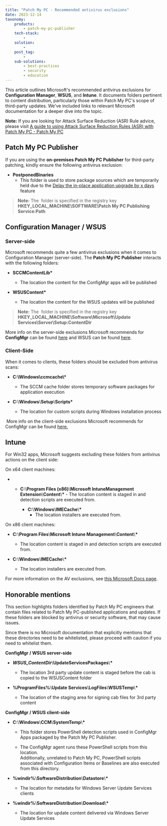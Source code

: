 ```yaml
---
title: "Patch My PC - Recommended antivirus exclusions"
date: 2023-12-14
taxonomy:
    products:
        - patch-my-pc-publisher
    tech-stack:
        - 
    solution:
        - 
    post_tag:
        - 
    sub-solutions:
        - best-practices
        - security
        - education
---
```


This article outlines Microsoft's recommended antivirus exclusions for **Configuration Manager**, **WSUS**, and **Intune**. It documents folders pertinent to content distribution, particularly those within Patch My PC's scope of third-party updates. We've included links to relevant Microsoft documentation for a deeper dive into the topic.

**Note:** If you are looking for Attack Surface Reduction (ASR) Rule advice, please visit [A guide to using Attack Surface Reduction Rules (ASR) with Patch My PC - Patch My PC](https://patchmypc.com/kb/attack-surface-reduction-rules-patch-my-pc-guide/)

## Patch My PC Publisher

If you are using the **on-premises Patch My PC Publisher** for third-party patching, kindly ensure the following antivirus exclusion:

- **PostponedBinaries**
    - This folder is used to store package sources which are temporarily held due to the [Delay the in-place application upgrade by x days](/base-install-update-options-explained#delay-upgrade) feature

> **Note:** The  folder is specified in the registry key **HKEY\_LOCAL\_MACHINE\\SOFTWARE\\Patch My PC Publishing Service:Path**

## Configuration Manager / WSUS

### Server-side

Microsoft recommends quite a few antivirus exclusions when it comes to Configuration Manager (server-side). The **Patch My PC Publisher** interacts with the following folders:

- **SCCMContentLib\***
    - The location the content for the ConfigMgr apps will be published

- **WSUSContent\***
    - The location the content for the WSUS updates will be published

> **Note:** The  folder is specified in the registry key **HKEY\_LOCAL\_MACHINE\\Software\\Microsoft\\Update Services\\Server\\Setup:ContentDir**

More info on the server-side exclusions Microsoft recommends for **ConfigMgr** can be found [here](https://learn.microsoft.com/en-us/troubleshoot/mem/configmgr/endpoint-protection/recommended-antivirus-exclusions) and WSUS can be found [here](https://learn.microsoft.com/en-us/microsoft-365/security/defender-endpoint/configure-server-exclusions-microsoft-defender-antivirus?view=o365-worldwide#windows-server-update-services-exclusions).

### Client-Side

When it comes to clients, these folders should be excluded from antivirus scans:

- **C:\\Windows\\ccmcache\\\***
    - The SCCM cache folder stores temporary software packages for application execution

- **C:**\\**Windows**\\**Setup**\\**Scripts\***
    - The location for custom scripts during Windows installation process

 More info on the client-side exclusions Microsoft recommends for ConfigMgr can be found [here.](https://learn.microsoft.com/en-us/troubleshoot/mem/configmgr/endpoint-protection/recommended-antivirus-exclusions#folder-exclusions-for-clients)

## Intune

For Win32 apps, Microsoft suggests excluding these folders from antivirus actions on the client side:

On x64 client machines:

- - **C:**\\**Program Files (x86)**\\**Microsoft IntuneManagement Extension**\\**Content**\\**\***
        - The location content is staged in and detection scripts are executed from.
    
    - **C:**\\**Windows**\\**IMECache**\\**\***
        - The location installers are executed from.

On x86 client machines:

- **C:**\\**Program Files**\\**Microsoft Intune Management**\\**Content**\\**\***
    - The location content is staged in and detection scripts are executed from.

- **C:**\\**Windows**\\**IMECache**\\**\***
    - The location installers are executed from.

For more information on the AV exclusions, see [this Microsoft Docs page](https://learn.microsoft.com/en-us/mem/intune/protect/endpoint-protection-windows-10#attack-surface-reduction-exceptions).

## Honorable mentions

This section highlights folders identified by Patch My PC engineers that contain files related to Patch My PC-published applications and updates. If these folders are blocked by antivirus or security software, that may cause issues.

Since there is no Microsoft documentation that explicitly mentions that these directories need to be whitelisted, please proceed with caution if you need to whitelist them.

**ConfigMgr / WSUS server-side**

- **_WSUS\_ContentDir_**\\**UpdateServicesPackages**\\**\***
    - The location 3rd party update content is staged before the cab is copied to the WSUSContent folder

- **%ProgramFiles%**\\**Update Services**\\**LogFiles**\\**WSUSTemp**\\**\***
    - The location of the staging area for signing cab files for 3rd party content

**ConfigMgr / WSUS client-side**

- **C:**\\**Windows**\\**CCM**\\**SystemTemp**\\**\***
    - This folder stores PowerShell detection scripts used in ConfigMgr Apps packaged by the Patch My PC Publisher.
    
    - The ConfigMgr agent runs these PowerShell scripts from this location.  
        Additionally, unrelated to Patch My PC, PowerShell scripts associated with Configuration Items or Baselines are also executed from this directory.

- **%windir%**\\**SoftwareDistribution**\\**Datastore**\\**\***
    - The location for metadata for Windows Server Update Services clients

- **%windir%**\\**SoftwareDistribution**\\**Download**\\**\***
    - The location for update content delivered via Windows Server Update Services